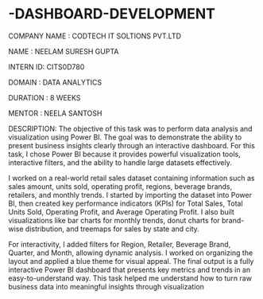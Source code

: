 # -DASHBOARD-DEVELOPMENT

COMPANY NAME : CODTECH IT SOLTIONS PVT.LTD

NAME : NEELAM SURESH GUPTA

INTERN ID: CITS0D780

DOMAIN : DATA ANALYTICS

DURATION : 8 WEEKS

MENTOR : NEELA SANTOSH

DESCRIPTION: The objective of this task was to perform  data analysis and visualization using Power BI. The goal was to demonstrate the ability to present business 
insights clearly through an interactive dashboard. For this task, I chose Power BI because it provides powerful visualization tools, interactive filters,
and the ability to handle large datasets effectively.

I worked on a real-world retail sales dataset containing information such as sales amount, units sold, operating profit, regions, beverage brands, retailers,
and monthly trends. I started by importing the dataset into Power BI, then created key performance indicators (KPIs) for Total Sales, Total Units Sold,
Operating Profit, and Average Operating Profit. I also built visualizations like bar charts for monthly trends, donut charts for brand-wise distribution, and
treemaps for sales by state and city.

For interactivity, I added filters for Region, Retailer, Beverage Brand, Quarter, and Month, allowing dynamic analysis. I worked on organizing the layout and applied
a blue theme for visual appeal. The final output is a fully interactive Power BI dashboard that presents key metrics and trends in an easy-to-understand way.
This task helped me understand how to turn raw business data into meaningful insights through visualization
